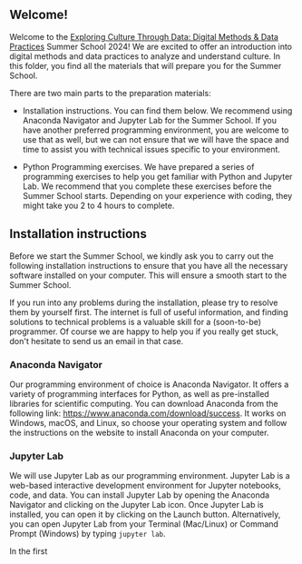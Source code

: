 ## Welcome!  
Welcome to the [Exploring Culture Through Data: Digital Methods & Data Practices](https://utrechtsummerschool.nl/courses/humanities/exploring-culture-through-data-digital-methods-data-practices) Summer School 2024! We are excited to offer an introduction into digital methods and data practices to analyze and understand culture. In this folder, you find all the materials that will prepare you for the Summer School. 

There are two main parts to the preparation materials:
- Installation instructions. You can find them below. We recommend using Anaconda Navigator and Jupyter Lab for the Summer School. If you have another preferred programming environment, you are welcome to use that as well, but we can not ensure that we will have the space and time to assist you with technical issues specific to your environment. 

- Python Programming exercises. We have prepared a series of programming exercises to help you get familiar with Python and Jupyter Lab. We recommend that you complete these exercises before the Summer School starts. Depending on your experience with coding, they might take you 2 to 4 hours to complete. 


## Installation instructions 
Before we start the Summer School, we kindly ask you to carry out the following installation instructions to ensure that you have all the necessary software installed on your computer. This will ensure a smooth start to the Summer School. 

If you run into any problems during the installation, please try to resolve them by yourself first. The internet is full of useful information, and finding solutions to technical problems is a valuable skill for a (soon-to-be) programmer. Of course we are happy to help you if you really get stuck, don't hesitate to send us an email in that case. 

### Anaconda Navigator
Our programming environment of choice is Anaconda Navigator. It offers a variety of programming interfaces for Python, as well as pre-installed libraries for scientific computing. You can download Anaconda from the following link: https://www.anaconda.com/download/success. It works on Windows, macOS, and Linux, so choose your operating system and follow the instructions on the website to install Anaconda on your computer.

### Jupyter Lab
We will use Jupyter Lab as our programming environment. Jupyter Lab is a web-based interactive development environment for Jupyter notebooks, code, and data. You can install Jupyter Lab by opening the Anaconda Navigator and clicking on the Jupyter Lab icon. Once Jupyter Lab is installed, you can open it by clicking on the Launch button. Alternatively, you can open Jupyter Lab from your Terminal (Mac/Linux) or Command Prompt (Windows) by typing `jupyter lab`. 

In the first 


